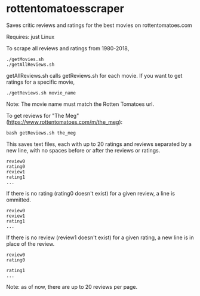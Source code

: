 # rottentomatoesscraper
Saves critic reviews and ratings for the best movies on rottentomatoes.com

Requires: just Linux

To scrape all reviews and ratings from 1980-2018,
```
./getMovies.sh
./getAllReviews.sh
```
getAllReviews.sh calls getReviews.sh for each movie.  If you want to get ratings for a specific movie,

`./getReviews.sh movie_name`

Note: The movie name must match the Rotten Tomatoes url.

To get reviews for "The Meg" (https://www.rottentomatoes.com/m/the_meg):

```bash getReviews.sh the_meg```

This saves text files, each with up to 20 ratings and reviews separated 
by a new line, with no spaces before or after the reviews or ratings. 
```
review0
rating0
review1
rating1
...
```
If there is no rating (rating0 doesn't exist) for a given review, a line is ommitted. 
```
review0
review1
rating1
...
```
If there is no review (review1 doesn't exist) for a given rating, a new line is in place of the review.
```
review0
rating0

rating1
...
```
Note: as of now, there are up to 20 reviews per page.
